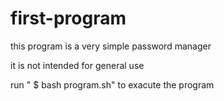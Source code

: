 # first-program
this program is a very simple password manager


it is not intended for general use

run " $ bash program.sh" to exacute the program
